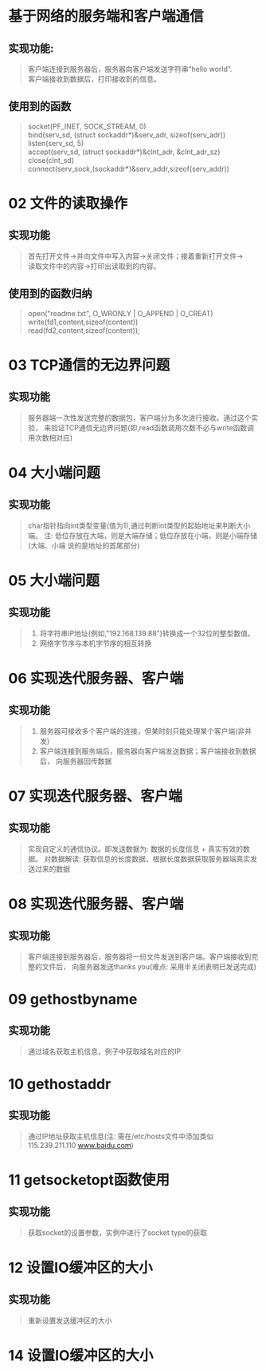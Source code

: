 # 基于网络的服务端和客户端通信<br>
## 实现功能: <br>
>客户端连接到服务器后，服务器向客户端发送字符串“hello world”.<br>
>客户端接收到数据后，打印接收到的信息。<br>
## 使用到的函数<br>
> socket(PF_INET, SOCK_STREAM, 0)<br>
> bind(serv_sd, (struct sockaddr*)&serv_adr, sizeof(serv_adr))<br>
> listen(serv_sd, 5)<br>
> accept(serv_sd, (struct sockaddr*)&clnt_adr, &clnt_adr_sz)<br>
> close(clnt_sd)<br>
> connect(serv_sock,(sockaddr*)&serv_addr,sizeof(serv_addr))<br>
# 02 文件的读取操作<br>
## 实现功能<br>
>首先打开文件->并向文件中写入内容->关闭文件；接着重新打开文件-><br>
>读取文件中的内容->打印出读取到的内容。<br>
## 使用到的函数归纳<br>
> open("readme.txt", O_WRONLY | O_APPEND | O_CREAT)<br>
> write(fd1,content,sizeof(content))<br>
> read(fd2,content,sizeof(content));<br>
# 03 TCP通信的无边界问题<br>
## 实现功能<br>
> 服务器端一次性发送完整的数据包，客户端分为多次进行接收。通过这个实验，
> 来验证TCP通信无边界问题(即,read函数调用次数不必与write函数调用次数相对应)
# 04 大小端问题<br>
## 实现功能<br>
> char指针指向int类型变量(值为1),通过判断int类型的起始地址来判断大小端。
> 注: 低位存放在大端，则是大端存储；低位存放在小端，则是小端存储(大端、小端
>     说的是地址的首尾部分)
# 05 大小端问题<br>
## 实现功能<br>
> 1. 将字符串IP地址(例如,"192.168.139.88")转换成一个32位的整型数值。
> 2. 网络字节序与本机字节序的相互转换
# 06 实现迭代服务器、客户端<br>
## 实现功能<br>
> 1. 服务器可接收多个客户端的连接，但某时刻只能处理某个客户端(非并发)
> 2. 客户端连接到服务端后，服务器向客户端发送数据；客户端接收到数据后，
>    向服务器回传数据
# 07 实现迭代服务器、客户端<br>
## 实现功能<br>
> 实现自定义的通信协议。即发送数据为: 数据的长度信息 + 真实有效的数据。
> 对数据解读: 获取信息的长度数据，根据长度数据获取服务器端真实发送过来的数据
# 08 实现迭代服务器、客户端<br>
## 实现功能<br>
> 客户端连接到服务器后，服务器将一份文件发送到客户端。客户端接收到完整的文件后，
> 向服务器发送thanks you(难点: 采用半关闭表明已发送完成)
# 09 gethostbyname<br>
## 实现功能<br>
>通过域名获取主机信息，例子中获取域名对应的IP
# 10 gethostaddr<br>
## 实现功能<br>
>通过IP地址获取主机信息(注: 需在/etc/hosts文件中添加类似115.239.211.110 www.baidu.com)
# 11 getsocketopt函数使用<br>
## 实现功能<br>
> 获取socket的设置参数，实例中进行了socket type的获取
# 12 设置IO缓冲区的大小<br>
## 实现功能<br>
> 重新设置发送缓冲区的大小
# 14 设置IO缓冲区的大小<br>